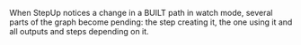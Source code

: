 When StepUp notices a change in a BUILT path in watch mode, several parts of the graph become pending:
the step creating it, the one using it and all outputs and steps depending on it.

